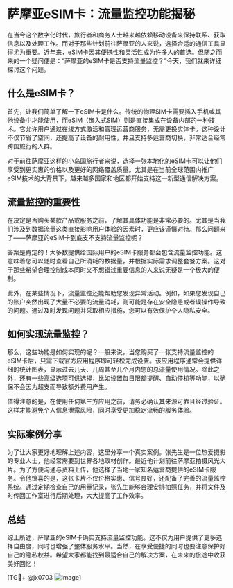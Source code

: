 # 萨摩亚eSIM卡：流量监控功能揭秘

在当今这个数字化时代，旅行者和商务人士越来越依赖移动设备来保持联系、获取信息以及处理工作。而对于那些计划前往萨摩亚的人来说，选择合适的通信工具显得尤为重要。近年来，eSIM卡因其便携性和灵活性成为许多人的首选。但随之而来的一个疑问便是：“萨摩亚的eSIM卡是否支持流量监控？”今天，我们就来详细探讨这个问题。

## 什么是eSIM卡？

首先，让我们简单了解一下eSIM卡是什么。传统的物理SIM卡需要插入手机或其他设备中才能使用，而eSIM（嵌入式SIM）则是直接集成在设备内部的一种技术。它允许用户通过在线方式激活和管理运营商服务，无需更换实体卡。这种设计不仅节省了空间，还提高了设备的耐用性，并且支持多运营商切换，非常适合经常跨国旅行的人群。

对于前往萨摩亚这样的小岛国旅行者来说，选择一张本地化的eSIM卡可以让他们享受到更实惠的价格以及更好的网络覆盖质量。尤其是在当前全球范围内推广eSIM技术的大背景下，越来越多国家和地区都开始支持这一新型通信解决方案。

## 流量监控的重要性

在决定是否购买某款产品或服务之前，了解其具体功能是非常必要的。尤其是当我们涉及到数据流量这类直接影响用户体验的因素时，更应该谨慎对待。那么问题来了——萨摩亚的eSIM卡到底支不支持流量监控呢？

答案是肯定的！大多数提供给国际用户的eSIM卡服务都会包含流量监控功能。这意味着您可以随时查看自己所消耗的数据量，并根据实际需求调整套餐方案。这对于那些希望合理控制成本同时又不想错过重要信息的人来说无疑是一个极大的便利。

此外，在某些情况下，流量监控还能帮助您发现异常活动。例如，如果您发现自己的账户突然出现了大量不必要的流量消耗，则可能是存在安全隐患或者误操作导致的问题。通过及时发现问题并采取相应措施，您可以有效保护个人隐私安全。

## 如何实现流量监控？

那么，这些功能是如何实现的呢？一般来说，当您购买了一张支持流量监控的eSIM卡后，只需下载官方应用程序即可轻松完成设置。该应用程序通常会提供详细的统计图表，显示过去几天、几周甚至几个月内您的总流量使用情况。除此之外，还有一些高级选项可供选择，比如设置每日限额提醒、自动停机等功能，以确保不会因为超支而导致额外费用产生。

值得注意的是，在使用任何第三方应用之前，请务必确认其来源可靠且经过验证。这样才能避免个人信息泄露风险，同时享受更加稳定流畅的服务体验。

## 实际案例分享

为了让大家更好地理解上述内容，这里分享一个真实案例。张先生是一位热爱摄影的专业人士，他经常需要到世界各地取材创作。最近他计划前往萨摩亚拍摄风光大片。为了方便沟通与资料上传，他选择了当地一家知名运营商提供的eSIM卡服务。令他惊喜的是，这张卡片不仅价格实惠、信号良好，还配备了完善的流量监控系统。通过定期检查自己的用量记录，张先生能够合理安排拍照任务，并将文件及时传回工作室进行后期处理，大大提高了工作效率。

## 总结

综上所述，萨摩亚的eSIM卡确实支持流量监控功能。这不仅为用户提供了更多选择自由度，同时也增强了整体服务水平。当然，在享受便捷的同时也要注意保护好自己的隐私权益。希望大家都能找到最适合自己的解决方案，在未来的旅途中收获美好回忆！

[TG💪+ @jx0703 ![Image](https://github.com/user-attachments/assets/dbca1d08-cadb-493c-b0ec-ad6f7a83f270)]